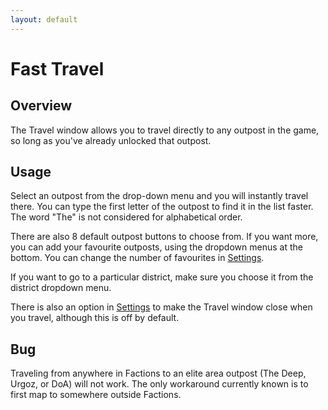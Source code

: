 ```yaml
---
layout: default
---
```


# Fast Travel

## Overview

The Travel window allows you to travel directly to any outpost in the game, so long as you've already unlocked that outpost.

## Usage

Select an outpost from the drop-down menu and you will instantly travel there. You can type the first letter of the outpost to find it in the list faster. The word "The" is not considered for alphabetical order.

There are also 8 default outpost buttons to choose from. If you want more, you can add your favourite outposts, using the dropdown menus at the bottom. You can change the number of favourites in [Settings](settings).

If you want to go to a particular district, make sure you choose it from the district dropdown menu.

There is also an option in [Settings](settings) to make the Travel window close when you travel, although this is off by default.

## Bug

Traveling from anywhere in Factions to an elite area outpost (The Deep, Urgoz, or DoA) will not work. The only workaround currently known is to first map to somewhere outside Factions.
